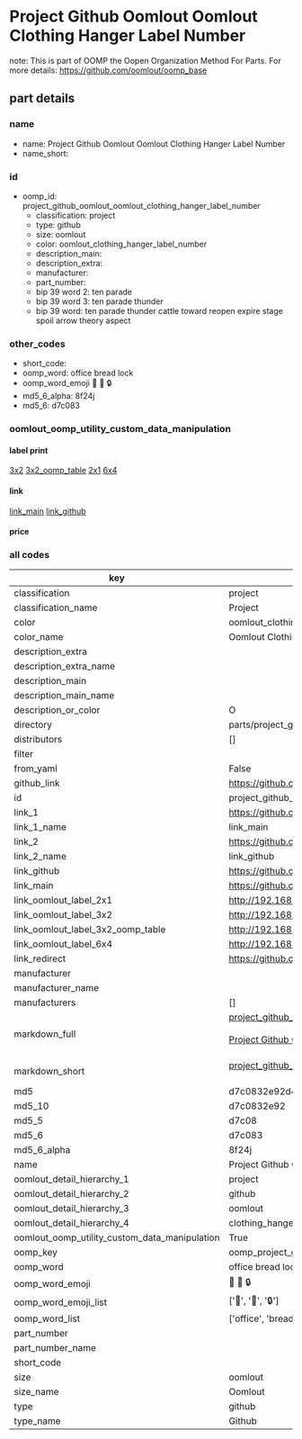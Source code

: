 # Project Github Oomlout Oomlout Clothing Hanger Label Number  

note: This is part of OOMP the Oopen Organization Method For Parts. For more details: https://github.com/oomlout/oomp_base

##  part details
  







### name
* name: Project Github Oomlout Oomlout Clothing Hanger Label Number
* name_short: 
### id
* oomp_id: project_github_oomlout_oomlout_clothing_hanger_label_number
  * classification: project
  * type: github
  * size: oomlout
  * color: oomlout_clothing_hanger_label_number
  * description_main: 
  * description_extra: 
  * manufacturer: 
  * part_number: 
  * bip 39 word 2: ten parade
  * bip 39 word 3: ten parade thunder
  * bip 39 word: ten parade thunder cattle toward reopen expire stage spoil arrow theory aspect

### other_codes
* short_code: 
* oomp_word: office bread lock
* oomp_word_emoji :office: :bread: :lock:
* md5_6_alpha: 8f24j
* md5_6: d7c083






### oomlout_oomp_utility_custom_data_manipulation
#### label print
[3x2](http://192.168.1.245:1112/?label=oomp%208f24j)
[3x2_oomp_table](http://192.168.1.108:1112/?label=oomp%208f24j)
[2x1](http://192.168.1.242:1112/?label=oomp%208f24j)
[6x4](http://192.168.1.55:1112/?label=oomp%208f24j)    

#### link

[link_main](https://github.com/oomlout/oomlout_oomp_version_1_messy/tree/main/parts/project_github_oomlout_oomlout_clothing_hanger_label_number) [link_github](https://github.com/oomlout/oomlout_oomp_version_1_messy/tree/main/parts/project_github_oomlout_oomlout_clothing_hanger_label_number)                             

#### price







### all codes 
| key | value |  
| --- | --- |  
| classification | project |  
| classification_name | Project |  
| color | oomlout_clothing_hanger_label_number |  
| color_name | Oomlout Clothing Hanger Label Number |  
| description_extra |  |  
| description_extra_name |  |  
| description_main |  |  
| description_main_name |  |  
| description_or_color | O  |  
| directory | parts/project_github_oomlout_oomlout_clothing_hanger_label_number |  
| distributors | [] |  
| filter |  |  
| from_yaml | False |  
| github_link | https://github.com/oomlout/oomlout_oomp_part_src/tree/main/parts/project_github_oomlout_oomlout_clothing_hanger_label_number |  
| id | project_github_oomlout_oomlout_clothing_hanger_label_number |  
| link_1 | https://github.com/oomlout/oomlout_oomp_version_1_messy/tree/main/parts/project_github_oomlout_oomlout_clothing_hanger_label_number |  
| link_1_name | link_main |  
| link_2 | https://github.com/oomlout/oomlout_oomp_version_1_messy/tree/main/parts/project_github_oomlout_oomlout_clothing_hanger_label_number |  
| link_2_name | link_github |  
| link_github | https://github.com/oomlout/oomlout_oomp_version_1_messy/tree/main/parts/project_github_oomlout_oomlout_clothing_hanger_label_number |  
| link_main | https://github.com/oomlout/oomlout_oomp_version_1_messy/tree/main/parts/project_github_oomlout_oomlout_clothing_hanger_label_number |  
| link_oomlout_label_2x1 | http://192.168.1.242:1112/?label=oomp%208f24j |  
| link_oomlout_label_3x2 | http://192.168.1.245:1112/?label=oomp%208f24j |  
| link_oomlout_label_3x2_oomp_table | http://192.168.1.108:1112/?label=oomp%208f24j |  
| link_oomlout_label_6x4 | http://192.168.1.55:1112/?label=oomp%208f24j |  
| link_redirect | https://github.com/oomlout/oomlout_oomp_version_1_messy/tree/main/parts/project_github_oomlout_oomlout_clothing_hanger_label_number |  
| manufacturer |  |  
| manufacturer_name |  |  
| manufacturers | [] |  
| markdown_full | [project_github_oomlout_oomlout_clothing_hanger_label_number](none)<br>[](none)<br>[Project Github Oomlout Oomlout Clothing Hanger Label Number](none)<br><br> |  
| markdown_short | [project_github_oomlout_oomlout_clothing_hanger_label_number](none)<br><br> |  
| md5 | d7c0832e92d42a0ed9f30245c32806f7 |  
| md5_10 | d7c0832e92 |  
| md5_5 | d7c08 |  
| md5_6 | d7c083 |  
| md5_6_alpha | 8f24j |  
| name | Project Github Oomlout Oomlout Clothing Hanger Label Number |  
| oomlout_detail_hierarchy_1 | project |  
| oomlout_detail_hierarchy_2 | github |  
| oomlout_detail_hierarchy_3 | oomlout |  
| oomlout_detail_hierarchy_4 | clothing_hanger_label_number |  
| oomlout_oomp_utility_custom_data_manipulation | True |  
| oomp_key | oomp_project_github_oomlout_oomlout_clothing_hanger_label_number |  
| oomp_word | office bread lock |  
| oomp_word_emoji | :office: :bread: :lock: |  
| oomp_word_emoji_list | [':office:', ':bread:', ':lock:'] |  
| oomp_word_list | ['office', 'bread', 'lock'] |  
| part_number |  |  
| part_number_name |  |  
| short_code |  |  
| size | oomlout |  
| size_name | Oomlout |  
| type | github |  
| type_name | Github |  

